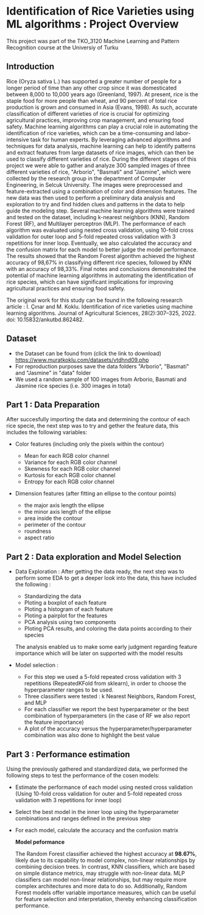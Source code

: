 # Identification of Rice Varieties using ML algorithms : Project Overview
This project was part of the TKO_3120 Machine Learning and Pattern Recognition course at the Universiy of Turku

## Introduction
Rice (Oryza sativa L.) has supported a greater number of people for a longer period of time than any other crop since it was domesticated between 8,000 to 10,000 years ago (Greenland, 1997). At present, rice is the staple food for more people than wheat, and 90 percent of total rice production is grown and consumed in Asia (Evans, 1998). As such, accurate classification of different varieties of rice is crucial for optimizing agricultural practices, improving crop management, and ensuring food safety.
Machine learning algorithms can play a crucial role in automating the identification of rice varieties, which can be a time-consuming and labor-intensive task for human experts. By leveraging advanced algorithms and techniques for data analysis, machine learning can help to identify patterns and extract features from large datasets of rice images, which can then be used to classify different varieties of rice.
During the different stages of this project we were able to gather and analyze 300 sampled images of three different varieties of rice, "Arborio", "Basmati" and "Jasmine", which were collected by the research group in the department of Computer Engineering, in Selcuk University. The images were preprocessed and feature-extracted using a combination of color and dimension features. The new data was then used to perform a preliminary data analysis and exploration to try and find hidden clues and patterns in the data to help guide the modeling step.
Several machine learning algorithms were trained and tested on the dataset, including k-nearest neighbors (KNN), Random Forest (RF), and Multilayer perceptron (MLP). The performance of each algorithm was evaluated using nested cross validation, using 10-fold cross validation for outer loop and 5-fold repeated cross validation with 3 repetitions for inner loop. Eventually, we also calculated the accuracy and the confusion matrix for each model to better judge the model performance.
The results showed that the Random Forest algorithm achieved the highest accuracy of 98,67% in classifying different rice species, followed by KNN with an accuracy of 98,33%. Final notes and conclusions demonstrated the potential of machine learning algorithms in automating the identification of rice species, which can have significant implications for improving agricultural practices and ensuring food safety.

The original work for this study can be found in the following research article : İ. Çınar and M. Koklu. Identification of rice varieties using machine learning algorithms. Journal of Agricultural Sciences, 28(2):307–325, 2022. doi: 10.15832/ankutbd.862482.

## Dataset 
- the Dataset can be found from (click the link to download) https://www.muratkoklu.com/datasets/vtdhnd09.php
- For reproduction purposes save the data folders "Arborio", "Basmati" and "Jasmine" in "data" folder
- We used a random sample of 100 images from Arborio, Basmati and Jasmine rice species (i.e. 300 images in total)

## Part 1 : Data Preparation
After succesfully importing the data and determining the contour of each rice specie, the next step was to try and gether the feature data, this includes the following variables:
- Color features (including only the pixels within the contour) <br>

    - Mean for each RGB color channel 
    - Variance for each RGB color channel 
    - Skewness for each RGB color channel 
    - Kurtosis for each RGB color channel 
    - Entropy for each RGB color channel 
    
- Dimension features (after fitting an ellipse to the contour points) <br>

    - the major axis length the ellipse 
    - the minor axis length of the ellipse 
    - area inside the contour 
    - perimeter of the contour 
    - roundness 
    - aspect ratio
      
## Part 2 : Data exploration and Model Selection

- Data Exploration : After getting the data ready, the next step was to perform some EDA to get a deeper look into the data, this have included the following :

  - Standardizing the data
  - Ploting a boxplot of each feature
  - Ploting a histogram of each feature
  - Ploting a pairplot for the features
  - PCA analysis using two components
  - Ploting PCA results, and coloring the data points according to their species

  The analysis enabled us to make some early judgment regarding feature importance which will be later on supported with the model results

- Model selection :
  
  - For this step we used a 5-fold repeated cross validation with 3 repetitions (RepeatedKFold from sklearn), in order to choose the hyperparameter ranges to be used.
  - Three classifiers were tested : k Nearest Neighbors, Random Forest, and MLP
  - For each classifier we report the best hyperparameter or the best combination of hyperparameters (in the case of RF we also report the feature importance)
  - A plot of the accuracy versus the hyperparameter/hyperparameter combination was also done to highlight the best value

## Part 3 : Performance estimation

Using the previously gathered and standardized data, we performed the following steps to test the performance of the cosen models:

- Estimate the performance of each model using nested cross validation (Using 10-fold cross validation for outer and 5-fold repeated cross validation with 3 repetitions for inner loop)
- Select the best model in the inner loop using the hyperparameter combinations and ranges defined in the previous step
- For each model, calculate the accuracy and the confusion matrix

  **Model peformance**

  The Random Forest classifier achieved the highest accuracy at **98.67%**, likely due to its capability to model complex, non-linear relationships by combining decision trees. In contrast, KNN classifiers, which are based on simple distance metrics, may struggle with non-linear data. MLP classifiers can model non-linear relationships, but may require more complex architectures and more data to do so. Additionally, Random Forest models offer variable importance measures, which can be useful for feature selection and interpretation, thereby enhancing classification performance.
